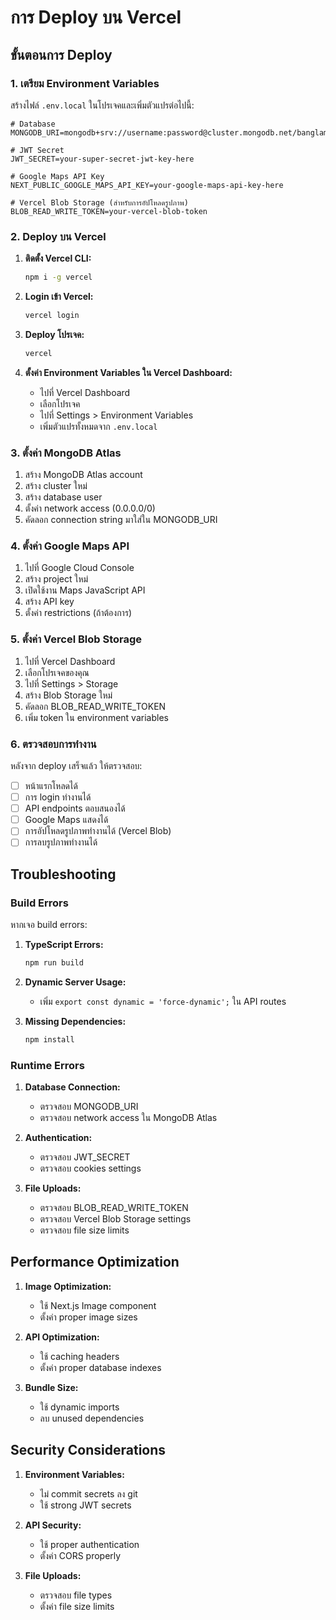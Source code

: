 # การ Deploy บน Vercel

## ขั้นตอนการ Deploy

### 1. เตรียม Environment Variables

สร้างไฟล์ `.env.local` ในโปรเจคและเพิ่มตัวแปรต่อไปนี้:

```env
# Database
MONGODB_URI=mongodb+srv://username:password@cluster.mongodb.net/banglamphu

# JWT Secret
JWT_SECRET=your-super-secret-jwt-key-here

# Google Maps API Key
NEXT_PUBLIC_GOOGLE_MAPS_API_KEY=your-google-maps-api-key-here

# Vercel Blob Storage (สำหรับการอัปโหลดรูปภาพ)
BLOB_READ_WRITE_TOKEN=your-vercel-blob-token
```

### 2. Deploy บน Vercel

1. **ติดตั้ง Vercel CLI:**
   ```bash
   npm i -g vercel
   ```

2. **Login เข้า Vercel:**
   ```bash
   vercel login
   ```

3. **Deploy โปรเจค:**
   ```bash
   vercel
   ```

4. **ตั้งค่า Environment Variables ใน Vercel Dashboard:**
   - ไปที่ Vercel Dashboard
   - เลือกโปรเจค
   - ไปที่ Settings > Environment Variables
   - เพิ่มตัวแปรทั้งหมดจาก `.env.local`

### 3. ตั้งค่า MongoDB Atlas

1. สร้าง MongoDB Atlas account
2. สร้าง cluster ใหม่
3. สร้าง database user
4. ตั้งค่า network access (0.0.0.0/0)
5. คัดลอก connection string มาใส่ใน MONGODB_URI

### 4. ตั้งค่า Google Maps API

1. ไปที่ Google Cloud Console
2. สร้าง project ใหม่
3. เปิดใช้งาน Maps JavaScript API
4. สร้าง API key
5. ตั้งค่า restrictions (ถ้าต้องการ)

### 5. ตั้งค่า Vercel Blob Storage

1. ไปที่ Vercel Dashboard
2. เลือกโปรเจคของคุณ
3. ไปที่ Settings > Storage
4. สร้าง Blob Storage ใหม่
5. คัดลอก BLOB_READ_WRITE_TOKEN
6. เพิ่ม token ใน environment variables

### 6. ตรวจสอบการทำงาน

หลังจาก deploy เสร็จแล้ว ให้ตรวจสอบ:

- [ ] หน้าแรกโหลดได้
- [ ] การ login ทำงานได้
- [ ] API endpoints ตอบสนองได้
- [ ] Google Maps แสดงได้
- [ ] การอัปโหลดรูปภาพทำงานได้ (Vercel Blob)
- [ ] การลบรูปภาพทำงานได้

## Troubleshooting

### Build Errors

หากเจอ build errors:

1. **TypeScript Errors:**
   ```bash
   npm run build
   ```

2. **Dynamic Server Usage:**
   - เพิ่ม `export const dynamic = 'force-dynamic';` ใน API routes

3. **Missing Dependencies:**
   ```bash
   npm install
   ```

### Runtime Errors

1. **Database Connection:**
   - ตรวจสอบ MONGODB_URI
   - ตรวจสอบ network access ใน MongoDB Atlas

2. **Authentication:**
   - ตรวจสอบ JWT_SECRET
   - ตรวจสอบ cookies settings

3. **File Uploads:**
   - ตรวจสอบ BLOB_READ_WRITE_TOKEN
   - ตรวจสอบ Vercel Blob Storage settings
   - ตรวจสอบ file size limits

## Performance Optimization

1. **Image Optimization:**
   - ใช้ Next.js Image component
   - ตั้งค่า proper image sizes

2. **API Optimization:**
   - ใช้ caching headers
   - ตั้งค่า proper database indexes

3. **Bundle Size:**
   - ใช้ dynamic imports
   - ลบ unused dependencies

## Security Considerations

1. **Environment Variables:**
   - ไม่ commit secrets ลง git
   - ใช้ strong JWT secrets

2. **API Security:**
   - ใช้ proper authentication
   - ตั้งค่า CORS properly

3. **File Uploads:**
   - ตรวจสอบ file types
   - ตั้งค่า file size limits
